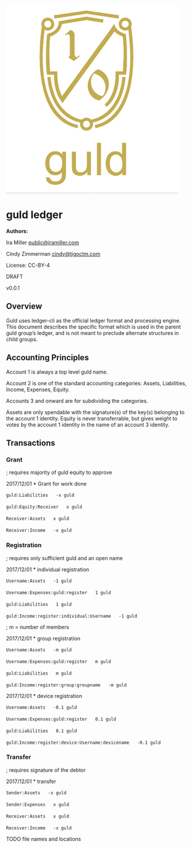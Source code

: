 

![guldlogo](https://github.com/Alexstang/branding/blob/master/Guld%20Logo.png)


# guld ledger


__Authors:__

Ira Miller <public@iramiller.com>

Cindy Zimmerman <cindy@tigoctm.com>

License: CC-BY-4


DRAFT

v0.0.1



## Overview


Guld uses ledger-cli as the official ledger format and processing engine. This document describes the specific format which is used in the parent guld group’s ledger, and is not meant to preclude alternate structures in child groups.

## Accounting Principles
Account 1 is always a top level guld name. 

Account 2 is one of the standard accounting categories: Assets, Liabilities, Income, Expenses, Equity.

Accounts 3 and onward are for subdividing the categories.

Assets are only spendable with the signature(s) of the key(s) belonging to the account 1 identity. Equity is never transferrable, but gives weight to votes by the account 1 identity in the name of an account 3 identity.
## Transactions

### Grant

; requires majority of guld equity to approve

2017/12/01 * Grant for work done

    guld:Liabilities   -x guld
   
    guld:Equity:Receiver   x guld
   
    Receiver:Assets   x guld
   
    Receiver:Income   -x guld
   
### Registration

; requires only sufficient guld and an open name

2017/12/01 * individual registration

    Username:Assets   -1 guld
    
    Username:Expenses:guld:register   1 guld
    
    guld:Liabilities   1 guld
    
    guld:Income:register:individual:Username   -1 guld


; m = number of members

2017/12/01 * group registration

    Username:Assets   -m guld
    
    Username:Expenses:guld:register   m guld
    
    guld:Liabilities   m guld
    
    guld:Income:register:group:groupname   -m guld


2017/12/01 * device registration

    Username:Assets   -0.1 guld
    
    Username:Expenses:guld:register   0.1 guld
    
    guld:Liabilities   0.1 guld
    
    guld:Income:register:device:Username:devicename   -0.1 guld
    
### Transfer

; requires signature of the debtor

2017/12/01 * transfer

    Sender:Assets   -x guld
    
    Sender:Expenses   x guld
    
    Receiver:Assets   x guld
    
    Receiver:Income   -x guld
    


TODO file names and locations
